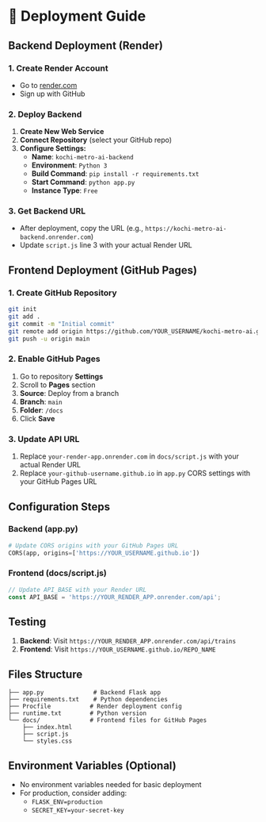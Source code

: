 # 🚀 Deployment Guide

## Backend Deployment (Render)

### 1. Create Render Account
- Go to [render.com](https://render.com)
- Sign up with GitHub

### 2. Deploy Backend
1. **Create New Web Service**
2. **Connect Repository** (select your GitHub repo)
3. **Configure Settings:**
   - **Name**: `kochi-metro-ai-backend`
   - **Environment**: `Python 3`
   - **Build Command**: `pip install -r requirements.txt`
   - **Start Command**: `python app.py`
   - **Instance Type**: `Free`

### 3. Get Backend URL
- After deployment, copy the URL (e.g., `https://kochi-metro-ai-backend.onrender.com`)
- Update `script.js` line 3 with your actual Render URL

## Frontend Deployment (GitHub Pages)

### 1. Create GitHub Repository
```bash
git init
git add .
git commit -m "Initial commit"
git remote add origin https://github.com/YOUR_USERNAME/kochi-metro-ai.git
git push -u origin main
```

### 2. Enable GitHub Pages
1. Go to repository **Settings**
2. Scroll to **Pages** section
3. **Source**: Deploy from a branch
4. **Branch**: `main`
5. **Folder**: `/docs`
6. Click **Save**

### 3. Update API URL
1. Replace `your-render-app.onrender.com` in `docs/script.js` with your actual Render URL
2. Replace `your-github-username.github.io` in `app.py` CORS settings with your GitHub Pages URL

## Configuration Steps

### Backend (app.py)
```python
# Update CORS origins with your GitHub Pages URL
CORS(app, origins=['https://YOUR_USERNAME.github.io'])
```

### Frontend (docs/script.js)
```javascript
// Update API_BASE with your Render URL
const API_BASE = 'https://YOUR_RENDER_APP.onrender.com/api';
```

## Testing
1. **Backend**: Visit `https://YOUR_RENDER_APP.onrender.com/api/trains`
2. **Frontend**: Visit `https://YOUR_USERNAME.github.io/REPO_NAME`

## Files Structure
```
├── app.py              # Backend Flask app
├── requirements.txt    # Python dependencies
├── Procfile           # Render deployment config
├── runtime.txt        # Python version
└── docs/              # Frontend files for GitHub Pages
    ├── index.html
    ├── script.js
    └── styles.css
```

## Environment Variables (Optional)
- No environment variables needed for basic deployment
- For production, consider adding:
  - `FLASK_ENV=production`
  - `SECRET_KEY=your-secret-key`